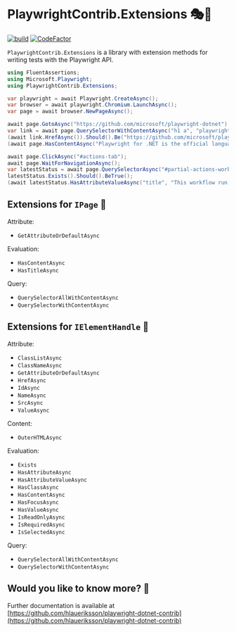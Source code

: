 # PlaywrightContrib.Extensions 🎭🧪

[![build](https://github.com/hlaueriksson/playwright-dotnet-contrib/actions/workflows/build.yml/badge.svg)](https://github.com/hlaueriksson/playwright-dotnet-contrib/actions/workflows/build.yml) [![CodeFactor](https://codefactor.io/repository/github/hlaueriksson/playwright-dotnet-contrib/badge)](https://codefactor.io/repository/github/hlaueriksson/playwright-dotnet-contrib)

`PlaywrightContrib.Extensions` is a library with extension methods for writing tests with the Playwright API.

```cs
using FluentAssertions;
using Microsoft.Playwright;
using PlaywrightContrib.Extensions;

var playwright = await Playwright.CreateAsync();
var browser = await playwright.Chromium.LaunchAsync();
var page = await browser.NewPageAsync();

await page.GotoAsync("https://github.com/microsoft/playwright-dotnet");
var link = await page.QuerySelectorWithContentAsync("h1 a", "playwright-dotnet");
(await link.HrefAsync()).Should().Be("https://github.com/microsoft/playwright-dotnet");
(await page.HasContentAsync("Playwright for .NET is the official language port of Playwright")).Should().BeTrue();

await page.ClickAsync("#actions-tab");
await page.WaitForNavigationAsync();
var latestStatus = await page.QuerySelectorAsync("#partial-actions-workflow-runs .Box-row div[title]");
latestStatus.Exists().Should().BeTrue();
(await latestStatus.HasAttributeValueAsync("title", "This workflow run completed successfully.")).Should().BeTrue();
```

## Extensions for `IPage` 📄

Attribute:

- `GetAttributeOrDefaultAsync`

Evaluation:

- `HasContentAsync`
- `HasTitleAsync`

Query:

- `QuerySelectorAllWithContentAsync`
- `QuerySelectorWithContentAsync`

## Extensions for `IElementHandle` 📑

Attribute:

- `ClassListAsync`
- `ClassNameAsync`
- `GetAttributeOrDefaultAsync`
- `HrefAsync`
- `IdAsync`
- `NameAsync`
- `SrcAsync`
- `ValueAsync`

Content:

- `OuterHTMLAsync`

Evaluation:

- `Exists`
- `HasAttributeAsync`
- `HasAttributeValueAsync`
- `HasClassAsync`
- `HasContentAsync`
- `HasFocusAsync`
- `HasValueAsync`
- `IsReadOnlyAsync`
- `IsRequiredAsync`
- `IsSelectedAsync`

Query:

- `QuerySelectorAllWithContentAsync`
- `QuerySelectorWithContentAsync`

## Would you like to know more? 🤔

Further documentation is available at [https://github.com/hlaueriksson/playwright-dotnet-contrib](https://github.com/hlaueriksson/playwright-dotnet-contrib)

